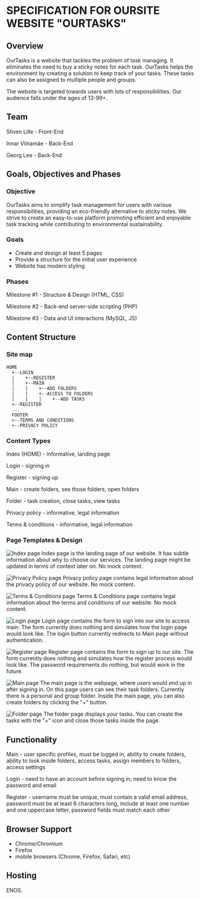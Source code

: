 # SPECIFICATION FOR OURSITE WEBSITE "OURTASKS"

## Overview

OurTasks is a website that tackles the problem of task managing. It eliminates the need to buy a sticky notes for each task. OurTasks helps the environment by creating a solution to keep track of your tasks. These tasks can also be assigned to multiple people and groups.

The website is targeted towards users with lots of responsibilities. Our audience falls under the ages of 13-99+.

## Team

Stiven Lille - Front-End

Innar Viinamäe - Back-End

Georg Lee - Back-End

## Goals, Objectives and Phases

### Objective

OurTasks aims to simplify task management for users with various responsibilities, providing an eco-friendly alternative to sticky notes. We strive to create an easy-to-use platform promoting efficient and enjoyable task tracking while contributing to environmental sustainability.

### Goals

* Create and design at least 5 pages
* Provide a structure for the initial user experience
* Website has modern styling

### Phases

Milestone #1 - Structure & Design (HTML, CSS)

Milestone #2 - Back-end server-side scripting (PHP)

Milestone #3 - Data and UI interactions (MySQL, JS)

## Content Structure

### Site map

```text
HOME
  +--LOGIN
  |    +--REGISTER
  |    +--MAIN
  |    |    +--ADD FOLDERS
  |    |    +--ACCESS TO FOLDERS
  |    |    |    +--ADD TASKS
  +--REGISTER
  ...
  FOOTER
  +--TERMS AND CONDITIONS
  +--PRIVACY POLICY
```

### Content Types

Index (HOME) - informative, landing page

Login - signing in

Register - signing up

Main - create folders, see those folders, open folders

Folder - task creation, close tasks, view tasks

Privacy policy - informative, legal information

Terms & conditions - informative, legal information

### Page Templates & Design

![Index page](img/specification/index.png)
Index page is the landing page of our website. It has subtle information about why to choose our services. The landing page might be updated in terms of context later on. No mock content.

![Privacy Policy page](img/specification/privacy.png)
Privacy policy page contains legal information about the privacy policy of our website. No mock content.

![Terms & Conditions page](img/specification/terms.png)
Terms & Conditions page contains legal information about the terms and conditions of our website. No mock content.

![Login page](img/specification/login.png)
Login page contains the form to sign into our site to access main. The form currently does nothing and simulates how the login page would look like. The login button currently redirects to Main page without authentication.

![Register page](img/specification/register.png)
Register page contains the form to sign up to our site. The form currently does nothing and simulates how the register process would look like. The password requirements do nothing, but would work in the future.

![Main page](img/specification/main.png)
The main page is the webpage, where users would end up in after signing in. On this page users can see their task folders. Currently there is a personal and group folder. Inside the main page, you can also create folders by clicking the "+" button.

![Folder page](img/specification/folder.png)
The folder page displays your tasks. You can create the tasks with the "+" icon and close those tasks inside the page.


## Functionality

Main - user specific profiles, must be logged in, ability to create folders, ability to look inside folders, access tasks, assign members to folders, access settings

Login - need to have an account before signing in, need to know the password and email

Register - username must be unique, must contain a valid email address, password must be at least 6 characters long, include at least one number and one uppercase letter, password fields must match each other

## Browser Support

* Chrome/Chromium
* Firefox
* mobile browsers (Chrome, Firefox, Safari, etc)

## Hosting

ENOS.
